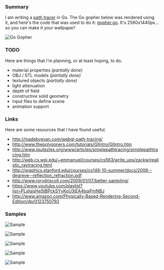 ### Summary

I am writing a [path tracer](http://en.wikipedia.org/wiki/Path_tracing) in Go. The Go gopher below was rendered using it, and here's the code that was used to do it: [gopher.go](https://github.com/fogleman/pt/blob/master/examples/gopher.go). It's 2560x1440px... so you can make it your wallpaper!

![Go Gopher](http://i.imgur.com/buSF7m5.png)

### TODO

Here are things that I'm planning, or at least hoping, to do.

* material properties *(partially done)*
* OBJ / STL models *(partially done)*
* textured objects *(partially done)*
* light attenuation
* depth of field
* constructive solid geometry
* input files to define scene
* animation support

### Links

Here are some resources that I have found useful.

* http://madebyevan.com/webgl-path-tracing/
* http://www.thepolygoners.com/tutorials/GIIntro/GIIntro.htm
* http://www.iquilezles.org/www/articles/simplepathtracing/simplepathtracing.htm
* http://web.cs.wpi.edu/~emmanuel/courses/cs563/write_ups/zackw/realistic_raytracing.html
* http://graphics.stanford.edu/courses/cs148-10-summer/docs/2006--degreve--reflection_refraction.pdf
* http://www.rorydriscoll.com/2009/01/07/better-sampling/
* https://www.youtube.com/playlist?list=PLslgisHe5tBPckSYyKoU3jEA4bqiFmNBJ
* http://www.amazon.com/Physically-Based-Rendering-Second-Edition/dp/0123750792

### Samples

![Sample](http://i.imgur.com/eI5yLu7.png)

![Sample](http://i.imgur.com/2PNvTgE.png)

![Sample](http://i.imgur.com/2bVB9PL.png)

![Sample](http://i.imgur.com/zCPDKbt.png)

![Sample](http://i.imgur.com/zHRmmeP.png)
